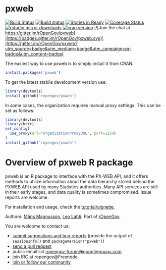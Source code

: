 pxweb
====== 

[![Build Status](https://travis-ci.org/rOpenGov/pxweb.svg?branch=master)](https://travis-ci.org/rOpenGov/pxweb) [![Build status](https://ci.appveyor.com/api/projects/status/40abe0fpxw2jftf3/branch/master?svg=true)](https://ci.appveyor.com/project/MansMeg/pxweb/branch/master)
[![Stories in Ready](https://badge.waffle.io/ropengov/pxweb.png?label=TODO)](http://waffle.io/ropengov/pxweb)
[![Coverage Status](https://coveralls.io/repos/github/rOpenGov/pxweb/badge.svg?branch=master)](https://coveralls.io/github/rOpenGov/pxweb?branch=master) [![rstudio mirror downloads](http://cranlogs.r-pkg.org/badges/grand-total/pxweb)](https://github.com/metacran/cranlogs.app)
[![cran version](http://www.r-pkg.org/badges/version/pxweb)](http://cran.rstudio.com/web/packages/pxweb) [![Join the chat at https://gitter.im/rOpenGov/pxweb](https://badges.gitter.im/rOpenGov/pxweb.svg)](https://gitter.im/rOpenGov/pxweb?utm_source=badge&utm_medium=badge&utm_campaign=pr-badge&utm_content=badge)

The easiest way to use pxweb is to simply install it from CRAN:

```r
install.packages('pxweb')
```

To get the latest stabile development version use:

```r
library(devtools)
install_github('ropengov/pxweb')
```

In some cases, the organization requires manual proxy settings. This can be set as follows:

```r
library(devtools)
library(httr)
set_config(
  use_proxy(url="organizationProxyURL", port=1234)
)
install_github('ropengov/pxweb')
```
 


# Overview of pxweb R package

pxweb is an R package to interface with the PX-WEB API, and it offers
methods to utilize information about the data hierarchy stored behind
the PXWEB API used by many Statistics authorities. Many API services 
are still in their early stages, and data quality is sometimes 
compromised. Issue reports are welcome.

For installation and usage, check the [tutorial/vignette](https://htmlpreview.github.io/?https://github.com/rOpenGov/pxweb/blob/test/vignettes/pxweb.html).  

Authors: [Måns Magnusson](https://github.com/MansMeg/), [Leo Lahti](https://github.com/antagomir). Part of [rOpenGov](http://ropengov.github.io/).
  
You are welcome to contact us:

  * [submit suggestions and bug reports](https://github.com/ropengov/pxweb/issues) (provide the output of `sessionInfo()` and `packageVersion("pxweb")`)
  * [send a pull request](https://github.com/ropengov/pxweb/)
  * public email list ropengov-forum@googlegroups.com
  * join IRC at ropengov@Freenode
  * [join or follow our community](http://ropengov.github.io/contribute/)  

